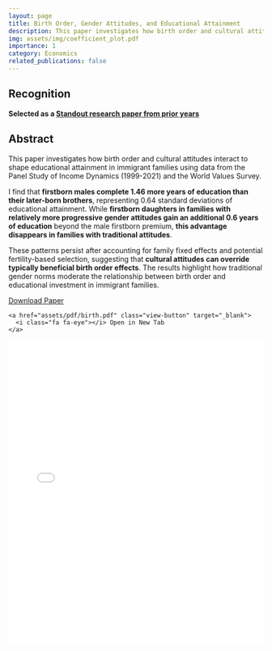 ```yaml
---
layout: page
title: Birth Order, Gender Attitudes, and Educational Attainment
description: This paper investigates how birth order and cultural attitudes interact to shape educational attainment in immigrant families using data from the Panel Study of Income Dynamics (1999-2021) and the World Values Survey.
img: assets/img/coefficient_plot.pdf
importance: 1
category: Economics
related_publications: false
---
```


## Recognition
**Selected as a [Standout research paper from prior years](https://sites.google.com/site/ec191cullen/prior-papers?authuser=0)**

## Abstract
This paper investigates how birth order and cultural attitudes interact to shape educational attainment in immigrant families using data from the Panel Study of Income Dynamics (1999-2021) and the World Values Survey. 

I find that **firstborn males complete 1.46 more years of education than their later-born brothers**, representing 0.64 standard deviations of educational attainment. While **firstborn daughters in families with relatively more progressive gender attitudes gain an additional 0.6 years of education** beyond the male firstborn premium, **this advantage disappears in families with traditional attitudes**. 

These patterns persist after accounting for family fixed effects and potential fertility-based selection, suggesting that **cultural attitudes can override typically beneficial birth order effects**. The results highlight how traditional gender norms moderate the relationship between birth order and educational investment in immigrant families.

<div class="pdf-container">
  <div class="pdf-actions">
    <a href="assets/pdf/birth.pdf" class="download-button" download>
      <i class="fa fa-download"></i> Download Paper
    </a>
    
    <a href="assets/pdf/birth.pdf" class="view-button" target="_blank">
      <i class="fa fa-eye"></i> Open in New Tab
    </a>
  </div>

  <embed src="assets/pdf/birth.pdf" type="application/pdf" width="100%" height="600px" />
</div>